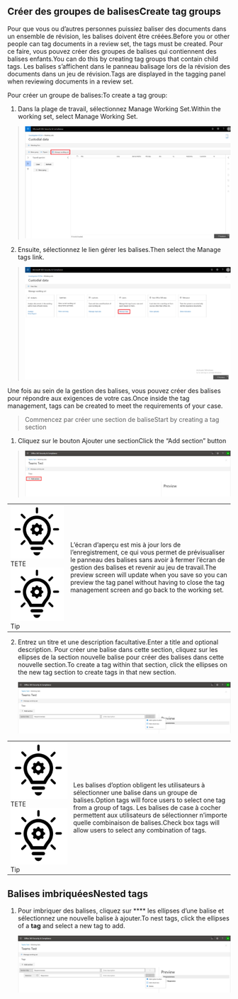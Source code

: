 ## <a name="create-tag-groups"></a><span data-ttu-id="22252-101">Créer des groupes de balises</span><span class="sxs-lookup"><span data-stu-id="22252-101">Create tag groups</span></span>

<span data-ttu-id="22252-102">Pour que vous ou d’autres personnes puissiez baliser des documents dans un ensemble de révision, les balises doivent être créées.</span><span class="sxs-lookup"><span data-stu-id="22252-102">Before you or other people can tag documents in a review set, the tags must be created.</span></span> <span data-ttu-id="22252-103">Pour ce faire, vous pouvez créer des groupes de balises qui contiennent des balises enfants.</span><span class="sxs-lookup"><span data-stu-id="22252-103">You can do this by creating tag groups that contain child tags.</span></span> <span data-ttu-id="22252-104">Les balises s’affichent dans le panneau balisage lors de la révision des documents dans un jeu de révision.</span><span class="sxs-lookup"><span data-stu-id="22252-104">Tags are displayed in the tagging panel when reviewing documents in a review set.</span></span>

<span data-ttu-id="22252-105">Pour créer un groupe de balises:</span><span class="sxs-lookup"><span data-stu-id="22252-105">To create a tag group:</span></span>

1.  <span data-ttu-id="22252-106">Dans la plage de travail, sélectionnez Manage Working Set.</span><span class="sxs-lookup"><span data-stu-id="22252-106">Within the working set, select Manage Working Set.</span></span>

> ![](../media/ED-managews.png)

2.  <span data-ttu-id="22252-107">Ensuite, sélectionnez le lien gérer les balises.</span><span class="sxs-lookup"><span data-stu-id="22252-107">Then select the Manage tags link.</span></span>

> ![](../media/ED-managetags.png)

<span data-ttu-id="22252-108">Une fois au sein de la gestion des balises, vous pouvez créer des balises pour répondre aux exigences de votre cas.</span><span class="sxs-lookup"><span data-stu-id="22252-108">Once inside the tag management, tags can be created to meet the requirements of your case.</span></span>

> <span data-ttu-id="22252-109">Commencez par créer une section de balise</span><span class="sxs-lookup"><span data-stu-id="22252-109">Start by creating a tag section</span></span>

1.  <span data-ttu-id="22252-110">Cliquez sur le bouton Ajouter une section</span><span class="sxs-lookup"><span data-stu-id="22252-110">Click the “Add section” button</span></span>

> ![Image contenant une description générée automatiquement](../media/ED-addtagsection.png)

|                                                                                                                             |                                                                                                                                                                 |
| --------------------------------------------------------------------------------------------------------------------------- | --------------------------------------------------------------------------------------------------------------------------------------------------------------- |
| <span data-ttu-id="22252-112">![](../media/ED-tipicon.png)TETE</span><span class="sxs-lookup"><span data-stu-id="22252-112">![](../media/ED-tipicon.png)Tip</span></span> | <span data-ttu-id="22252-113">L’écran d’aperçu est mis à jour lors de l’enregistrement, ce qui vous permet de prévisualiser le panneau des balises sans avoir à fermer l’écran de gestion des balises et revenir au jeu de travail.</span><span class="sxs-lookup"><span data-stu-id="22252-113">The preview screen will update when you save so you can preview the tag panel without having to close the tag management screen and go back to the working set.</span></span> |

2.  <span data-ttu-id="22252-114">Entrez un titre et une description facultative.</span><span class="sxs-lookup"><span data-stu-id="22252-114">Enter a title and optional description.</span></span> <span data-ttu-id="22252-115">Pour créer une balise dans cette section, cliquez sur les ellipses de la section nouvelle balise pour créer des balises dans cette nouvelle section.</span><span class="sxs-lookup"><span data-stu-id="22252-115">To create a tag within that section, click the ellipses on the new tag section to create tags in that new section.</span></span>
    
    ![Capture d’écran d’une description de téléphone de cellule générée automatiquement](../media/ED-createtag.png)

|                                                                                                                             |                                                                                                                                         |
| --------------------------------------------------------------------------------------------------------------------------- | --------------------------------------------------------------------------------------------------------------------------------------- |
| <span data-ttu-id="22252-117">![](../media/ED-tipicon.png)TETE</span><span class="sxs-lookup"><span data-stu-id="22252-117">![](../media/ED-tipicon.png)Tip</span></span> | <span data-ttu-id="22252-118">Les balises d’option obligent les utilisateurs à sélectionner une balise dans un groupe de balises.</span><span class="sxs-lookup"><span data-stu-id="22252-118">Option tags will force users to select one tag from a group of tags.</span></span> <span data-ttu-id="22252-119">Les balises de case à cocher permettent aux utilisateurs de sélectionner n’importe quelle combinaison de balises.</span><span class="sxs-lookup"><span data-stu-id="22252-119">Check box tags will allow users to select any combination of tags.</span></span> |

## <a name="nested-tags"></a><span data-ttu-id="22252-120">Balises imbriquées</span><span class="sxs-lookup"><span data-stu-id="22252-120">Nested tags</span></span>

1.  <span data-ttu-id="22252-121">Pour imbriquer des balises, cliquez sur \*\*\*\* les ellipses d’une balise et sélectionnez une nouvelle balise à ajouter.</span><span class="sxs-lookup"><span data-stu-id="22252-121">To nest tags, click the ellipses of a **tag** and select a new tag to add.</span></span>
    
    ![](../media/ED-tagnesting.png)

